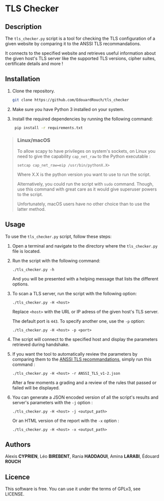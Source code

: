 # TLS Checker

## Description

The `tls_checker.py` script is a tool for checking the TLS configuration of a given website by comparing it to the ANSSI TLS recommandations. 

It connects to the specified website and retrieves useful information about the given host's TLS server like the supported TLS versions, cipher suites, certificate details and more !

## Installation
1. Clone the repository.
    ```sh
    git clone https://github.com/EdouardRouch/tls_checker
    ```
2. Make sure you have Python 3 installed on your system.
3. Install the required dependencies by running the following command:
   
   ```sh
    pip install -r requirements.txt
   ```
>  ### Linux/macOS
>
>  To allow scapy to have privileges on system's sockets, on Linux you need to give the capability `cap_net_raw` to the Python executable :
>  ```
>  setcap cap_net_raw=eip /usr/bin/pythonX.X>
>  ```
>  Where X.X is the python version you want to use to run the script.
>
>  Alternatively, you could run the script with `sudo` command. Though, use this command with great care as it would give superuser powers to the script.
>  
>  Unfortunately, macOS users have no other choice than to use the latter method.

## Usage

To use the `tls_checker.py` script, follow these steps:

1. Open a terminal and navigate to the directory where the `tls_checker.py` file is located.
2. Run the script with the following command:
   ```
   ./tls_checker.py -h
   ```
   And you will be presented with a helping message that lists the different options.
3. To scan a TLS server, run the script with the following option:
   ```
   ./tls_checker.py -H <host>
   ```
   Replace `<host>` with the URL or IP adress of the given host's TLS server.

   The default port is `443`. To specify another one, use the `-p` option:
   ```
   ./tls_checker.py -H <host> -p <port>
   ```

4. The script will connect to the specified host and display the parameters retrieved during handshake.
5. If you want the tool to automatically review the parameters by comparing them to the [ANSSI TLS recommandations](https://cyber.gouv.fr/publications/recommandations-de-securite-relatives-tls), simply run this command :
   ```
   ./tls_checker.py -H <host> -r ANSSI_TLS_v1-2.json
   ```
   After a few moments a grading and a review of the rules that passed or failed will be displayed.
6. You can generate a JSON encoded version of all the script's results and server's parameters with the `-j` option :
   ```
   ./tls_checker.py -H <host> -j <output_path>
   ```

   Or an HTML version of the report with the `-x` option :
   ```
   ./tls_checker.py -H <host> -x <output_path>
   ```


## Authors

Alexis **CYPRIEN**, Léo **BIREBENT**, Rania **HADDAOUI**, Amina **LARABI**, Édouard **ROUCH**

## Licence

This software is free. You can use it under the terms of GPLv3, see LICENSE.